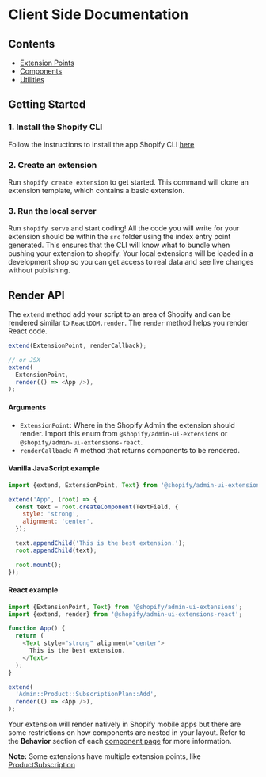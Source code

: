 # Client Side Documentation

## Contents

- [Extension Points](./ExtensionPoints/README.md)
- [Components](./Components/README.md)
- [Utilities](./Utilities/README.md)

## Getting Started

### 1. Install the Shopify CLI

Follow the instructions to install the app Shopify CLI [here](https://shopify.github.io/shopify-app-cli/getting-started/install/)

### 2. Create an extension

Run `shopify create extension` to get started.
This command will clone an extension template, which contains a basic extension.

### 3. Run the local server

Run `shopify serve` and start coding! All the code you will write for your extension should be within the `src` folder using the index entry point generated. This ensures that the CLI will know what to bundle when pushing your extension to shopify. Your local extensions will be loaded in a development shop so you can get access to real data and see live changes without publishing.

## Render API

The `extend` method add your script to an area of Shopify and can be rendered similar to `ReactDOM.render`. The `render` method helps you render React code.

```js
extend(ExtensionPoint, renderCallback);

// or JSX
extend(
  ExtensionPoint,
  render(() => <App />),
);
```

#### Arguments

- `ExtensionPoint`: Where in the Shopify Admin the extension should render. Import this enum from `@shopify/admin-ui-extensions` or `@shopify/admin-ui-extensions-react`.
- `renderCallback`: A method that returns components to be rendered.

#### Vanilla JavaScript example

```js
import {extend, ExtensionPoint, Text} from '@shopify/admin-ui-extensions';

extend('App', (root) => {
  const text = root.createComponent(TextField, {
    style: 'strong',
    alignment: 'center',
  });

  text.appendChild('This is the best extension.');
  root.appendChild(text);

  root.mount();
});
```

#### React example

```js
import {ExtensionPoint, Text} from '@shopify/admin-ui-extensions';
import {extend, render} from '@shopify/admin-ui-extensions-react';

function App() {
  return (
    <Text style="strong" alignment="center">
      This is the best extension.
    </Text>
  );
}

extend(
  'Admin::Product::SubscriptionPlan::Add',
  render(() => <App />),
);
```

Your extension will render natively in Shopify mobile apps but there are some restrictions on how components are nested in your layout. Refer to the **Behavior** section of each [component page](./Components) for more information.

**Note:** Some extensions have multiple extension points, like [ProductSubscription](./ExtensionPoints/ProductSubscription/README.md)
